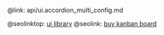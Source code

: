 @link: api/ui.accordion_multi_config.md

@seolinktop: [ui library](https://webix.com)
@seolink: [buy kanban board](https://webix.com/kanban/)